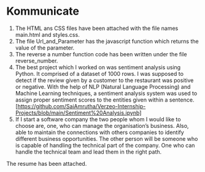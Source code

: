 # Kommunicate
1. The HTML ans CSS files have been attached with the file names main.html and styles.css.
2. The file Url_and_Parameter has the javascript function which returns the value of the parameter.
3. The reverse a number function code has been written under the file reverse_number.
4. The best project which I worked on was sentiment analysis using Python. It comprised of a dataset of 1000 rows. I was supposed to detect if the review given by a customer to the restaurant was positive or negative. With the help of NLP (Natural Language Processing) and Machine Learning techniques, a sentiment analysis system was used to assign proper sentiment scores to the entities given within a sentence. [https://github.com/SaiAmrutha/Verzeo-Internship-Projects/blob/main/Sentiment%20Analysis.ipynb]
5. If I start a software company the two people whom I would like to choose are, one, who can manage the organisation’s business. Also, able to maintain the connections with others companies to identify different business opportunities.  The other person will be someone who is capable of handling the technical part of the company. One who can handle the technical team and lead them in the right path.

The resume has been attached.

